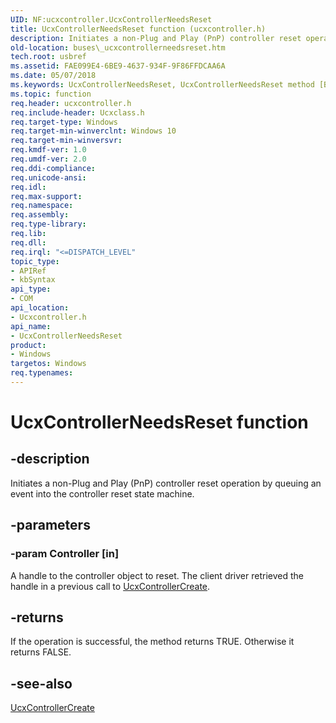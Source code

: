```yaml
---
UID: NF:ucxcontroller.UcxControllerNeedsReset
title: UcxControllerNeedsReset function (ucxcontroller.h)
description: Initiates a non-Plug and Play (PnP) controller reset operation by queuing an event into the controller reset state machine.
old-location: buses\_ucxcontrollerneedsreset.htm
tech.root: usbref
ms.assetid: FAE099E4-6BE9-4637-934F-9F86FFDCAA6A
ms.date: 05/07/2018
ms.keywords: UcxControllerNeedsReset, UcxControllerNeedsReset method [Buses], buses._ucxcontrollerneedsreset, ucxcontroller/UcxControllerNeedsReset
ms.topic: function
req.header: ucxcontroller.h
req.include-header: Ucxclass.h
req.target-type: Windows
req.target-min-winverclnt: Windows 10
req.target-min-winversvr: 
req.kmdf-ver: 1.0
req.umdf-ver: 2.0
req.ddi-compliance: 
req.unicode-ansi: 
req.idl: 
req.max-support: 
req.namespace: 
req.assembly: 
req.type-library: 
req.lib: 
req.dll: 
req.irql: "<=DISPATCH_LEVEL"
topic_type:
- APIRef
- kbSyntax
api_type:
- COM
api_location:
- Ucxcontroller.h
api_name:
- UcxControllerNeedsReset
product:
- Windows
targetos: Windows
req.typenames: 
---
```


# UcxControllerNeedsReset function


## -description


Initiates a non-Plug and Play (PnP) controller reset operation by queuing an event 
        into the controller reset state machine.



## -parameters




### -param Controller [in]

A handle to the controller object to reset. The client driver retrieved the handle in a previous call to <a href="https://docs.microsoft.com/previous-versions/windows/hardware/drivers/mt188033(v=vs.85)">UcxControllerCreate</a>.


## -returns



If the operation is successful, the method returns TRUE. Otherwise it returns FALSE.




## -see-also




<a href="https://docs.microsoft.com/previous-versions/windows/hardware/drivers/mt188033(v=vs.85)">UcxControllerCreate</a>
 

 

